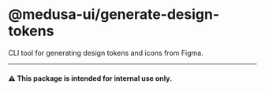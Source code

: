 # @medusa-ui/generate-design-tokens

CLI tool for generating design tokens and icons from Figma.

---

#### ⚠️ This package is intended for internal use only.

